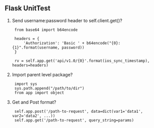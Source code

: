 ## Flask UnitTest

1. Send username:password header to self.client.get()?

        from base64 import b64encode
    
        headers = {
            'Authorization': 'Basic ' + b64encode("{0}:{1}".format(username, password))
        }
        
        rv = self.app.get('api/v1.0/{0}'.format(ios_sync_timestamp), headers=headers)
        
2. Import parent level package?

        import sys
        sys.path.append("/path/to/dir")
        from app import object
        

3. Get and Post format?

        self.app.post('/path-to-request', data=dict(var1='data1', var2='data2', ...))
        self.app.get('/path-to-request', query_string=params)